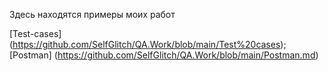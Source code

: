 Здесь находятся примеры моих работ

[Test-cases] (https://github.com/SelfGlitch/QA.Work/blob/main/Test%20cases);
[Postman] (https://github.com/SelfGlitch/QA.Work/blob/main/Postman.md)
